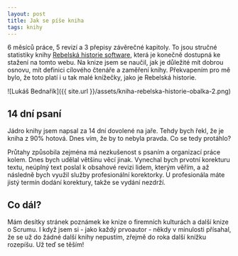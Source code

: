 ```yaml
---
layout: post
title: Jak se píše kniha
tags: knihy
---
```


6 měsíců práce, 5 revizí a 3 přepisy závěrečné kapitoly. To jsou stručné statistiky knihy [Rebelská historie software](/books), která je konečně dostupná ke stažení na tomto webu. Na knize jsem se naučil, jak je důležité mít dobrou osnovu, mít definici cílového čtenáře a zaměření knihy. Překvapením pro mě bylo, že toto platí i u tak malé knížečky, jako je Rebelská historie.

![Lukáš Bednařík]({{ site.url }}/assets/kniha-rebelska-historie-obalka-2.png)

## 14 dní psaní

Jádro knihy jsem napsal za 14 dní dovolené na jaře. Tehdy bych řekl, že je kniha z 90% hotová. Dnes vím, že by to nebyla pravda. Co se tedy protáhlo?

Průtahy způsobila zejména má nezkušenost s psaním a organizací práce kolem. Dnes bych udělal většinu věcí jinak. Vynechal bych prvotní korekturu textu, neúplný text poslal k obsahové revizi lidem, kterým věřím, a až následně bych využil služby profesionální korektorky. U profesionála máte jistý termín dodání korektury, takže se vydání nezdrží.

## Co dál?

Mám desítky stránek poznámek ke knize o firemních kulturách a další knize o Scrumu. I když jsem si - jako každý prvoautor - někdy v minulosti přísahal, že se už do žádné další knihy nepustím, zřejmě do roka další knížku rozepíšu. Už teď se těším!

